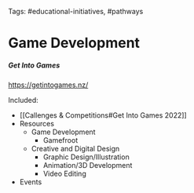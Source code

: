 Tags: #educational-initiatives, #pathways 


# Game Development


##### Get Into Games
https://getintogames.nz/

Included: 
- [[Callenges & Competitions#Get Into Games 2022]]
- Resources
	- Game Development
		- Gamefroot
	- Creative and Digital Design
		- Graphic Design/Illustration
		- Animation/3D Development
		- Video Editing
- Events
